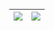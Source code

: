 | <a><img align="center" src="https://github-readme-stats.vercel.app/api?username=sh3l6orrr&show_icons=true&include_all_commits=true&theme=swift&hide_border=true&bg_color=white" /></a> | <a href="https://github.com/anuraghazra/github-readme-stats"><img align="center" src="https://github-readme-stats.vercel.app/api/top-langs/?username=sh3l6orrr&layout=compact&theme=swift&hide_border=true&bg_color=white" /></a> |
| ------------- | ------------- |
